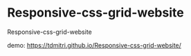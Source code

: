 # Responsive-css-grid-website
Responsive-css-grid-website

demo: https://tdmitri.github.io/Responsive-css-grid-website/
